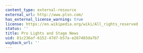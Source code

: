 ```yaml
---
content_type: external-resource
external_url: http://www.plsn.com/
has_external_license_warning: true
license: https://en.wikipedia.org/wiki/All_rights_reserved
status: ''
title: Pro Lights and Stage News
uid: 81c236af-6152-47d7-b57a-e267403da7b7
wayback_url: ''
---
```

